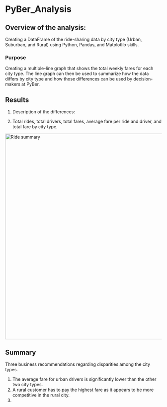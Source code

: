 # PyBer_Analysis


## Overview of the analysis:
Creating a DataFrame of the ride-sharing data by city type (Urban, Suburban, and Rural) using Python, Pandas, and Matplotlib skills. 

### Purpose
Creating a multiple-line graph that shows the total weekly fares for each city type. The line graph can then be used to summarize how the data differs by city type and how those differences can be used by decision-makers at PyBer.  

 
## Results
1. Description of the differences:

2. Total rides, total drivers, total fares, average fare per ride and driver, and total fare by city type. 

<img width="662" alt="Ride summary" src="https://user-images.githubusercontent.com/111452227/195755691-f53c5049-b0cf-461c-8849-0d4a7795830b.png">

## Summary
Three business recommendations regarding disparities among the city types.

1. The average fare for urban drivers is significantly lower than the other two city types. 
2. A rural customer has to pay the highest fare as it appears to be more competitive in the rural city. 
3.
    




